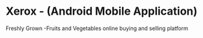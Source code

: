 # Xerox - (Android Mobile Application)
Freshly Grown -Fruits and Vegetables online buying and selling platform

